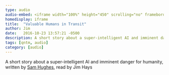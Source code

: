 ```yaml
---
type: audio
audio-embed: <iframe width="100%" height="450" scrolling="no" frameborder="no" src="https://w.soundcloud.com/player/?url=https%3A//api.soundcloud.com/tracks/317842509&amp;auto_play=false&amp;hide_related=false&amp;show_comments=true&amp;show_user=true&amp;show_reposts=false&amp;visual=true"></iframe>
homedisplay: iframe
title:  "Valuable Humans in Transit"
author: Jim
date:   2016-10-23 13:57:21 -0500
description: A short story about a super-intelligent AI and imminent danger for humanity
tags: [qntm, audio]
category: [audio]
---
```


A short story about a super-intelligent AI and imminent danger for humanity, written by [Sam Hughes](https://qntm.org/transit), read by Jim Hays
